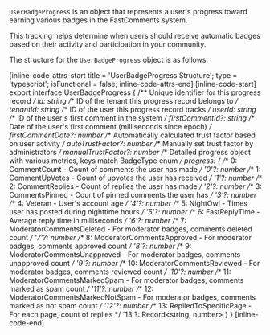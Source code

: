 `UserBadgeProgress` is an object that represents a user's progress toward earning various badges in the FastComments system.

This tracking helps determine when users should receive automatic badges based on their activity and participation in your community.

The structure for the `UserBadgeProgress` object is as follows:

[inline-code-attrs-start title = 'UserBadgeProgress Structure'; type = 'typescript'; isFunctional = false; inline-code-attrs-end]
[inline-code-start]
export interface UserBadgeProgress {
    /** Unique identifier for this progress record */
    id: string
    /** ID of the tenant this progress record belongs to */
    tenantId: string
    /** ID of the user this progress record tracks */
    userId: string
    /** ID of the user's first comment in the system */
    firstCommentId?: string
    /** Date of the user's first comment (milliseconds since epoch) */
    firstCommentDate?: number
    /** Automatically calculated trust factor based on user activity */
    autoTrustFactor?: number
    /** Manually set trust factor by administrators */
    manualTrustFactor?: number
    /** Detailed progress object with various metrics, keys match BadgeType enum */
    progress: {
        /** 0: CommentCount - Count of comments the user has made */
        '0'?: number
        /** 1: CommentUpVotes - Count of upvotes the user has received */
        '1'?: number
        /** 2: CommentReplies - Count of replies the user has made */
        '2'?: number
        /** 3: CommentsPinned - Count of pinned comments the user has */
        '3'?: number
        /** 4: Veteran - User's account age */
        '4'?: number
        /** 5: NightOwl - Times user has posted during nighttime hours */
        '5'?: number
        /** 6: FastReplyTime - Average reply time in milliseconds */
        '6'?: number
        /** 7: ModeratorCommentsDeleted - For moderator badges, comments deleted count */
        '7'?: number
        /** 8: ModeratorCommentsApproved - For moderator badges, comments approved count */
        '8'?: number
        /** 9: ModeratorCommentsUnapproved - For moderator badges, comments unapproved count */
        '9'?: number
        /** 10: ModeratorCommentsReviewed - For moderator badges, comments reviewed count */
        '10'?: number
        /** 11: ModeratorCommentsMarkedSpam - For moderator badges, comments marked as spam count */
        '11'?: number
        /** 12: ModeratorCommentsMarkedNotSpam - For moderator badges, comments marked as not spam count */
        '12'?: number
        /** 13: RepliedToSpecificPage - For each page, count of replies */
        '13'?: Record<string, number>
    }
}
[inline-code-end]